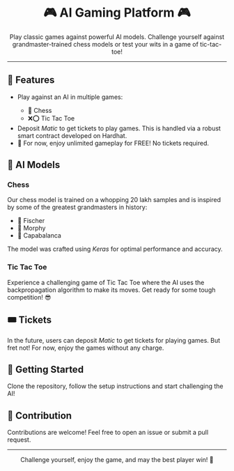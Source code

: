 <!DOCTYPE html>
<html>

<head>
</head>

<body>

<h1 align="center">🎮 AI Gaming Platform 🎮</h1>

<p align="center">
    Play classic games against powerful AI models. Challenge yourself against grandmaster-trained chess models or test your wits in a game of tic-tac-toe!
</p>

<hr/>

<h2>🚀 Features</h2>

<ul>
    <li>Play against an AI in multiple games:</li>
    <ul>
        <li>🔳 Chess</li>
        <li>❌⭕ Tic Tac Toe</li>
    </ul>
    <li>Deposit <i>Matic</i> to get tickets to play games. This is handled via a robust smart contract developed on Hardhat.</li>
    <li>🎉 For now, enjoy unlimited gameplay for FREE! No tickets required.</li>
</ul>

<h2>🧠 AI Models</h2>

<h3>Chess</h3>
<p>
    Our chess model is trained on a whopping 20 lakh samples and is inspired by some of the greatest grandmasters in history:
    <ul>
        <li>👑 Fischer</li>
        <li>🎩 Morphy</li>
        <li>🏰 Capabalanca</li>
    </ul>
    The model was crafted using <i>Keras</i> for optimal performance and accuracy.
</p>

<h3>Tic Tac Toe</h3>
<p>
    Experience a challenging game of Tic Tac Toe where the AI uses the backpropagation algorithm to make its moves. Get ready for some tough competition! 😎
</p>

<h2>🎟️ Tickets</h2>
<p>
    In the future, users can deposit <i>Matic</i> to get tickets for playing games. But fret not! For now, enjoy the games without any charge.
</p>

<h2>🔗 Getting Started</h2>
<p>
    Clone the repository, follow the setup instructions and start challenging the AI!
</p>

<h2>📝 Contribution</h2>
<p>
    Contributions are welcome! Feel free to open an issue or submit a pull request.
</p>

<hr/>

<p align="center">
    Challenge yourself, enjoy the game, and may the best player win! 🎉
</p>

</body>

</html>
